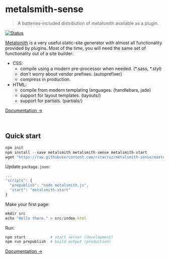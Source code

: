 # metalsmith-sense

> A batteries-included distribution of metalsmith available as a plugin.

[![Status](https://travis-ci.org/rstacruz/metalsmith-sense.svg?branch=master)](https://travis-ci.org/rstacruz/metalsmith-sense "See test builds")

[Metalsmith] is a very useful static-site generator with almost all functionality provided by plugins. Most of the time, you will need the same set of functionality out of a site builder:

* CSS:
  * compile using a modern pre-processor when needed. (*.sass, *.styl)
  * don't worry about vendor prefixes. (autoprefixer)
  * compress in production.
* HTML:
  * compile from modern templating languages. (handlebars, jade)
  * support for layout templates. (layouts/)
  * support for partials. (partials/)

[Documentation →](doc/index.md)

<br>

## Quick start

```js
npm init
npm install --save metalsmith metalsmith-sense metalsmith-start
wget "https://raw.githubusercontent.com/rstacruz/metalsmith-sense/master/example/metalsmith.js" -O metalsmith.js
```

Update `package.json`:

```js
...
"scripts": {
  "prepublish": "node metalsmith.js",
  "start": "metalsmith-start"
}
```

Make your first page:

```js
mkdir src
echo "Hello there." > src/index.html
```

Run:

``` sh
npm start           # start server (development)
npm run prepublish  # build output (production)
```

[Documentation →](doc/index.md)

[Metalsmith]: http://metalsmith.io/
